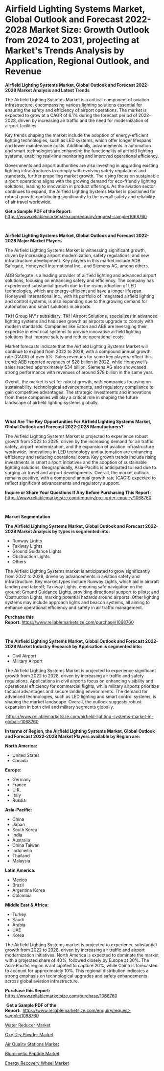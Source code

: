 <p><h1>Airfield Lighting Systems Market, Global Outlook and Forecast 2022-2028 Market Size: Growth Outlook from 2024 to 2031, projecting at Market's Trends Analysis by Application, Regional Outlook, and Revenue</h1></p><p><strong>Airfield Lighting Systems Market, Global Outlook and Forecast 2022-2028 Market Analysis and Latest Trends</strong></p>
<p><p>The Airfield Lighting Systems Market is a critical component of aviation infrastructure, encompassing various lighting solutions essential for ensuring the safety and efficiency of airport operations. The market is expected to grow at a CAGR of 6.1% during the forecast period of 2022-2028, driven by increasing air traffic and the need for modernization of airport facilities. </p><p>Key trends shaping the market include the adoption of energy-efficient lighting technologies, such as LED systems, which offer longer lifespans and lower maintenance costs. Additionally, advancements in automation and smart technologies are enhancing the functionality of airfield lighting systems, enabling real-time monitoring and improved operational efficiency. </p><p>Governments and airport authorities are also investing in upgrading existing lighting infrastructures to comply with evolving safety regulations and standards, further propelling market growth. The rising focus on sustainable airport operations aligns with the growing demand for eco-friendly lighting solutions, leading to innovation in product offerings. As the aviation sector continues to expand, the Airfield Lighting Systems Market is positioned for robust growth, contributing significantly to the overall safety and reliability of air travel worldwide.</p></p>
<p><strong>Get a Sample PDF of the Report:&nbsp;</strong> <a href="https://www.reliablemarketsize.com/enquiry/request-sample/1068760">https://www.reliablemarketsize.com/enquiry/request-sample/1068760</a></p>
<p>&nbsp;</p>
<p><strong>Airfield Lighting Systems Market, Global Outlook and Forecast 2022-2028 Major Market Players</strong></p>
<p><p>The Airfield Lighting Systems Market is witnessing significant growth, driven by increasing airport modernization, safety regulations, and new infrastructure development. Key players in this market include ADB Safegate, Honeywell International Inc., and Siemens AG, among others.</p><p>ADB Safegate is a leading provider of airfield lighting and advanced airport solutions, focusing on enhancing safety and efficiency. The company has experienced substantial growth due to the rising adoption of LED technologies, which are energy-efficient and have a longer lifespan. Honeywell International Inc., with its portfolio of integrated airfield lighting and control systems, is also expanding due to the growing demand for automation and smart solutions in airports.</p><p>TKH Group NV's subsidiary, TKH Airport Solutions, specializes in advanced lighting systems and has seen growth as airports upgrade to comply with modern standards. Companies like Eaton and ABB are leveraging their expertise in electrical systems to provide innovative airfield lighting solutions that improve safety and reduce operational costs.</p><p>Market forecasts indicate that the Airfield Lighting Systems Market will continue to expand from 2022 to 2028, with a compound annual growth rate (CAGR) of over 5%. Sales revenues for some key players reflect this trend: ABB reported revenues of $28 billion in 2022, while Honeywell’s sales reached approximately $34 billion. Siemens AG also showcased strong performance with revenues of around $78 billion in the same year.</p><p>Overall, the market is set for robust growth, with companies focusing on sustainability, technological advancements, and regulatory compliance to gain competitive advantages. The strategic investments and innovations from these companies will play a critical role in shaping the future landscape of airfield lighting systems globally.</p></p>
<p>&nbsp;</p>
<p><strong>What Are The Key Opportunities For Airfield Lighting Systems Market, Global Outlook and Forecast 2022-2028 Manufacturers?</strong></p>
<p><p>The Airfield Lighting Systems Market is projected to experience robust growth from 2022 to 2028, driven by the increasing demand for air traffic safety, airport modernization, and the expansion of aviation infrastructure worldwide. Innovations in LED technology and automation are enhancing efficiency and reducing operational costs. Key growth trends include rising investments in smart airport initiatives and the adoption of sustainable lighting solutions. Geographically, Asia-Pacific is anticipated to lead due to surging air travel and airport developments. Overall, the market outlook remains positive, with a compound annual growth rate (CAGR) expected to reflect significant advancements and regulatory support.</p></p>
<p><strong>Inquire or Share Your Questions If Any Before Purchasing This Report:</strong> <a href="https://www.reliablemarketsize.com/enquiry/pre-order-enquiry/1068760">https://www.reliablemarketsize.com/enquiry/pre-order-enquiry/1068760</a></p>
<p>&nbsp;</p>
<p><strong>Market Segmentation</strong></p>
<p><strong>The Airfield Lighting Systems Market, Global Outlook and Forecast 2022-2028 Market Analysis by types is segmented into:</strong></p>
<p><ul><li>Runway Lights</li><li>Taxiway Lights</li><li>Ground Guidance Lights</li><li>Obstruction Lights</li><li>Others</li></ul></p>
<p><p>The Airfield Lighting Systems market is anticipated to grow significantly from 2022 to 2028, driven by advancements in aviation safety and infrastructure. Key market types include Runway Lights, which aid in aircraft landing and takeoff; Taxiway Lights, ensuring safe navigation on the ground; Ground Guidance Lights, providing directional support to pilots; and Obstruction Lights, marking potential hazards around airports. Other lighting systems may include approach lights and beacon systems, all aiming to enhance operational efficiency and safety in air traffic management.</p></p>
<p><strong>Purchase this Report:&nbsp;</strong><a href="https://www.reliablemarketsize.com/purchase/1068760">https://www.reliablemarketsize.com/purchase/1068760</a></p>
<p>&nbsp;</p>
<p><strong>The Airfield Lighting Systems Market, Global Outlook and Forecast 2022-2028 Market Industry Research by Application is segmented into:</strong></p>
<p><ul><li>Civil Airport</li><li>Military Airport</li></ul></p>
<p><p>The Airfield Lighting Systems Market is projected to experience significant growth from 2022 to 2028, driven by increasing air traffic and safety regulations. Applications in civil airports focus on enhancing visibility and operational efficiency for commercial flights, while military airports prioritize tactical advantages and secure landing environments. The demand for advanced technologies, such as LED lighting and smart control systems, is shaping the market landscape. Overall, the outlook suggests robust expansion in both civil and military segments globally.</p></p>
<p><a href="https://www.reliablemarketsize.com/airfield-lighting-systems-market-in-global-r1068760">&nbsp;https://www.reliablemarketsize.com/airfield-lighting-systems-market-in-global-r1068760</a></p>
<p><strong>In terms of Region, the Airfield Lighting Systems Market, Global Outlook and Forecast 2022-2028 Market Players available by Region are:</strong></p>
<p>
    <p> <strong> North America: </strong>
        <ul>
            <li>United States</li>
            <li>Canada</li>
        </ul>
        </p> 
    <p> <strong> Europe: </strong>
        <ul>
            <li>Germany</li>
            <li>France</li>
            <li>U.K.</li>
            <li>Italy</li>
            <li>Russia</li>
        </ul>
        </p> 
    <p> <strong> Asia-Pacific: </strong>
        <ul>
            <li>China</li>
            <li>Japan</li>
            <li>South Korea</li>
            <li>India</li>
            <li>Australia</li>
            <li>China Taiwan</li>
            <li>Indonesia</li>
            <li>Thailand</li>
            <li>Malaysia</li>
        </ul>
        </p> 
    <p> <strong> Latin America: </strong>
        <ul>
            <li>Mexico</li>
            <li>Brazil</li>
            <li>Argentina Korea</li>
            <li>Colombia</li>
        </ul>
        </p> 
    <p> <strong> Middle East & Africa: </strong>
        <ul>
            <li>Turkey</li>
            <li>Saudi</li>
            <li>Arabia</li>
            <li>UAE</li>
            <li>Korea</li>
        </ul>
    </p>
    </p>
<p><p>The Airfield Lighting Systems market is projected to experience substantial growth from 2022 to 2028, driven by increasing air traffic and airport modernization initiatives. North America is expected to dominate the market with a projected share of 40%, followed closely by Europe at 30%. The Asia-Pacific region is anticipated to capture 20%, while China is forecasted to account for approximately 10%. This regional distribution indicates a strong emphasis on technological upgrades and safety enhancements across global aviation infrastructure.</p></p>
<p><strong>Purchase this Report: </strong><a href="https://www.reliablemarketsize.com/purchase/1068760">https://www.reliablemarketsize.com/purchase/1068760</a></p>
<p>&nbsp;<strong>Get a Sample PDF of the Report:&nbsp;&nbsp;</strong><a href="https://www.reliablemarketsize.com/enquiry/request-sample/1068760">https://www.reliablemarketsize.com/enquiry/request-sample/1068760</a></p>
<p><strong></strong></p>
<p><p><a href="https://issuu.com/reportprime-2/docs/water-reducer-market-size-2030.pptx_a4815178424831">Water Reducer Market</a></p><p><a href="https://issuu.com/reportprime-2/docs/oxy-dry-powder-market-size-2030.ppt_9c1557f2a00714">Oxy Dry Powder Market</a></p><p><a href="https://www.linkedin.com/pulse/what-factors-influence-air-quality-stations-market-coming-t95ff?trackingId=hAPc7E2eQFepjTyBm7POvA%3D%3D">Air Quality Stations Market</a></p><p><a href="https://medium.com/@welsonwiden94552/this-biomimetic-peptide-market-research-report-evaluates-the-key-market-trends-drivers-and-0ccac792148c">Biomimetic Peptide Market</a></p><p><a href="https://www.linkedin.com/pulse/what-factors-influence-energy-recovery-wheel-market-coming-ag1of?trackingId=BzmX8o0VR4GzfKo5xfztXw%3D%3D">Energy Recovery Wheel Market</a></p></p>